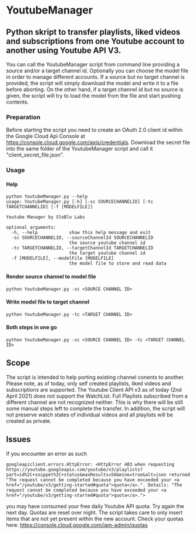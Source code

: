 # YoutubeManager
## Python skript to transfer playlists, liked videos and subscriptions from one Youtube account to another using Youtube API V3.

You can call the YoutubeManager script from command line providing a source and/or a target channel id. Optionally you can choose the model file in order to manage different accounts.
If a source but no target channel is provided, the script will simply download the model and write it to a file before aborting. On the other hand, if a target channel id but no source is given, the script will try to load the model from the file and start pushing contents.

### Preparation
Before starting the script you need to create an OAuth 2.0 client id within the Google Cloud Api Console at https://console.cloud.google.com/apis/credentials. Download the secret file into the same folder of the YoutubeManager script and call it "client_secret_file.json".

### Usage
#### Help
```
python YoutubeManager.py --help
usage: YoutubeManager.py [-h] [-sc SOURCECHANNELID] [-tc TARGETCHANNELID] [-f [MODELFILE]]

Youtube Manager by SloBlo Labs

optional arguments:
  -h, --help            show this help message and exit
  -sc SOURCECHANNELID, --sourceChannelId SOURCECHANNELID
                        the source youtube channel id
  -tc TARGETCHANNELID, --targetChannelId TARGETCHANNELID
                        the target youtube channel id
  -f [MODELFILE], --modelFile [MODELFILE]
                        the model file to store and read data
```

#### Render source channel to model file
```
python YoutubeManager.py -sc <SOURCE CHANNEL ID>
```

#### Write model file to target channel
```
python YoutubeManager.py -tc <TARGET CHANNEL ID>
```

#### Both steps in one go
```
python YoutubeManager.py -sc <SOURCE CHANNEL ID> -tc <TARGET CHANNEL ID>
```

## Scope
The script is intended to help porting existing channel conents to another. Please note, as of today, only self created playlists, liked videos and subscriptions are supported.
The Youtube Client API v3 as of today (2nd April 2021) does not support the WatchList. Full Playlists subscribed from a different channel are not recognized neither. This is why there will be still some manual steps left to complete the transfer.
In addition, the script will not preserve watch states of individual videos and all playlists will be created as private.

## Issues
If you encounter an error as such
```
googleapiclient.errors.HttpError: <HttpError 403 when requesting https://youtube.googleapis.com/youtube/v3/playlists?part=id%2C+snippet%2C+status&maxResults=50&mine=true&alt=json returned "The request cannot be completed because you have exceeded your <a href="/youtube/v3/getting-started#quota">quota</a>.". Details: "The request cannot be completed because you have exceeded your <a href="/youtube/v3/getting-started#quota">quota</a>.">
```
you may have consumed your free daily Youtube API quota. Try again the next day. Quotas are reset over night. The script takes care to only insert items that are not yet present within the new account. Check your quotas here: https://console.cloud.google.com/iam-admin/quotas